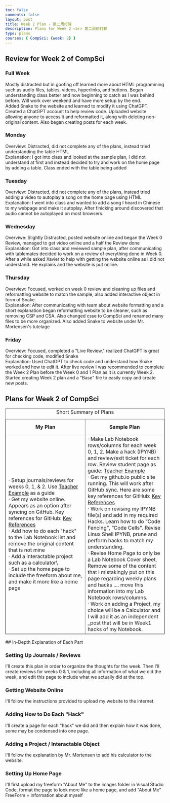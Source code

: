 ```yaml
---
toc: false
comments: false
layout: post
title: Week 2 Plan - 第二周打算
description: Plans for Week 2 <br> 第二周的打算
type: plans
courses: { CompSci: {week: 2} }
---
```

<style>
table, th, tr, td { 
    border: 1px solid #6e6e6e;
}
</style>
## Review for Week 2 of CompSci

### Full Week
Mostly distracted but in goofing off learned more about HTML programming such as audio files, tables, videos, hyperlinks, and buttons. Began understanding class better and now beginning to catch as I was behind before. Will work over weekend and have more setup by the end. 
<br>Added Snake to the website and learned to modify it using ChatGPT. Created a ChatGPT account to help review code. Uploaded website allowing anyone to access it and reformatted it, along with deleting non-original content. Also began creating posts for each week.

### Monday
Overview: Distracted, did not complete any of the plans, instead tried understanding the table HTML
<br>Explanation: I got into class and looked at the sample plan, I did not understand at first and instead decided to try and work on the home page by adding a table. Class ended with the table being added

### Tuesday
Overview: Distracted, did not complete any of the plans, instead tried adding a video to autoplay a song on the home page using HTML
<br>Explanation: I went into class and wanted to add a song I heard in Chinese to my webpage and make it autoplay. After finicking around discovered that audio cannot be autoplayed on most browsers.

### Wednesday
Overviwe: Slightly Distracted, posted website online and began the Week 0 Review, managed to get video online and a half the Review done
<br>Explanation: Got into class and reviewed sample plan, after communicating with tablemates decided to work on a review of everything done in Week 0. After a while asked Xavier to help with getting the website online as I did not understand. He explains and the website is put online.

### Thursday
Overview: Focused, worked on week 0 review and cleaning up files and reformatting website to match the sample, also added interactive object in form of Snake.
<br>Explanation: After communicating with team about website formatting and a short explanation began reformatting website to be cleaner, such as removing CSP and CSA. Also changed csse to CompSci and renamed many files to be more organized. Also added Snake to website under Mr. Mortensen's tutelage

### Friday
Overview: Focused, completed a "Live Review," realized ChatGPT is great for checking code, modified Snake
<br>Explanation: Used ChatGPT to check code and understand how Snake worked and how to edit it. After live review I was recommended to complete the Week 2 Plan before the Week 0 and 1 Plan as it is currently Week 2. Started creating Week 2 plan and a "Base" file to easily copy and create new posts.

## Plans for Week 2 of CompSci
<table style="width:100%">
    <caption>Short Summary of Plans</caption>
    <tr style="width:50%; height:50px">
        <th style="text-align:center; width:50%">My Plan</th>
        <th style="text-align:center">Sample Plan</th>
    </tr>
    <tr style="height:500px">
        <td style="text-align:left; width:50%">
             <span>&#183;</span> Setup journals/reviews for weeks 0, 1, & 2. Use <a href="https://nighthawkcoders.github.io/student/compsci">Teacher Example</a> as a guide
             <br><span>&#183;</span> Get my website online. Appears as an option after syncing on GitHub. Key references for GitHub: <a href="https://nighthawkcoders.github.io/student/2023/08/26/GitHub_Sync.html">Key References</a>
             <br><span>&#183;</span> Add how to do each "hack" to the Lab Notebook list and remove the original content that is not mine
             <br><span>&#183;</span> Add a interactable project such as a calculator\
             <br><span>&#183;</span> Set up the home page to include the freeform about me, and make it more like a home page
        </td>
        <td> 
            <span>&#183;</span> Make Lab Notebook rows/columns for each week 0, 1, 2.  Make a hack (IPYNB) and review/exit ticket for each row. Review student page as guide: <a href="https://nighthawkcoders.github.io/student/compsci">Teacher Example</a>  
            <br><span>&#183;</span> Get my github.io public site running.  This will work after GitHub sync. Here are some key references for GitHub: <a href="https://nighthawkcoders.github.io/student/2023/08/26/GitHub_Sync.html">Key References</a> 
            <br><span>&#183;</span> Work on revising my IPYNB file(s) and add in my required Hacks. Learn how to do “Code Fencing”, “Code Cells”.  Revise  Linux Shell  IPYNB, prune and perform hacks to match my understanding.
            <br><span>&#183;</span> Revise Home Page to only be a Lab Notebook Cover sheet, Remove some of the content that I mistakingly put on this page regarding weekly plans and hacks .... move this information into my Lab Notebook rows/columns. 
            <br><span>&#183;</span> Work on adding a Project, my choice will be a Calculator and I will add it as an independent _post that will be in Week1 hacks of my Notebook. 
        </td>
    </tr>
</table>
## In-Depth Explanation of Each Part

### Setting Up Journals / Reviews
I'll create this plan in order to organize the thoughts for the week. Then I'll create reviews for weeks 0 & 1, including all information of what we did the week, and edit this page to include what we actually did at the top. 

### Getting Website Online
I'll follow the instructions provided to upload my website to the internet.

### Adding How to Do Each "Hack"
I'll create a page for each "hack" we did and then explain how it was done, some may be condensed into one page. 

### Adding a Project / Interactable Object
I'll follow the explanation by Mr. Mortensen to add his calculator to the website.

### Setting Up Home Page
I'll first upload my freeform "About Me" to the images folder in Visual Studio Code, format the page to look more like a home page, and add "About Me" FreeForm + information about myself